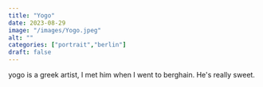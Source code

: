 ```yaml
---
title: "Yogo"
date: 2023-08-29
image: "/images/Yogo.jpeg"
alt: ""
categories: ["portrait","berlin"]
draft: false
---
```


yogo is a greek artist, I met him when I went to berghain. He's really sweet. 